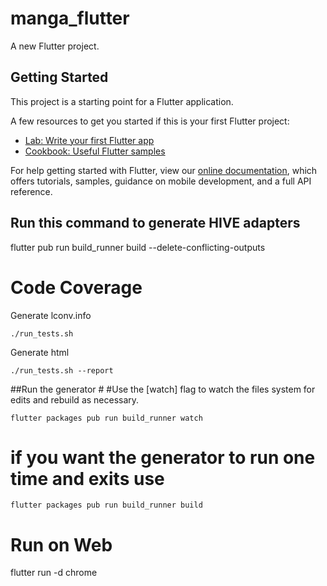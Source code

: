 # manga_flutter

A new Flutter project.

## Getting Started

This project is a starting point for a Flutter application.

A few resources to get you started if this is your first Flutter project:

- [Lab: Write your first Flutter app](https://flutter.dev/docs/get-started/codelab)
- [Cookbook: Useful Flutter samples](https://flutter.dev/docs/cookbook)

For help getting started with Flutter, view our
[online documentation](https://flutter.dev/docs), which offers tutorials,
samples, guidance on mobile development, and a full API reference.


## Run this command to generate HIVE adapters
flutter pub run build_runner build --delete-conflicting-outputs


# Code Coverage

Generate lconv.info
``` 
./run_tests.sh
```

Generate html
```
./run_tests.sh --report
```

##Run the generator #
#Use the [watch] flag to watch the files system for edits and rebuild as necessary.

```
flutter packages pub run build_runner watch
```

# if you want the generator to run one time and exits use

```
flutter packages pub run build_runner build
```

# Run on Web
flutter run -d chrome